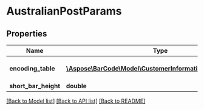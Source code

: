 # AustralianPostParams

## Properties
Name | Type | Description | Notes
------------ | ------------- | ------------- | -------------
**encoding_table** | [**\Aspose\BarCode\Model\CustomerInformationInterpretingType**](CustomerInformationInterpretingType.md) | Interpreting type for the Customer Information of AustralianPost, default to CustomerInformationInterpretingType.Other\&quot; | [optional] 
**short_bar_height** | **double** | Short bar&#39;s height of AustralianPost barcode. | [optional] 

[[Back to Model list]](../README.md#documentation-for-models) [[Back to API list]](../README.md#documentation-for-api-endpoints) [[Back to README]](../README.md)


